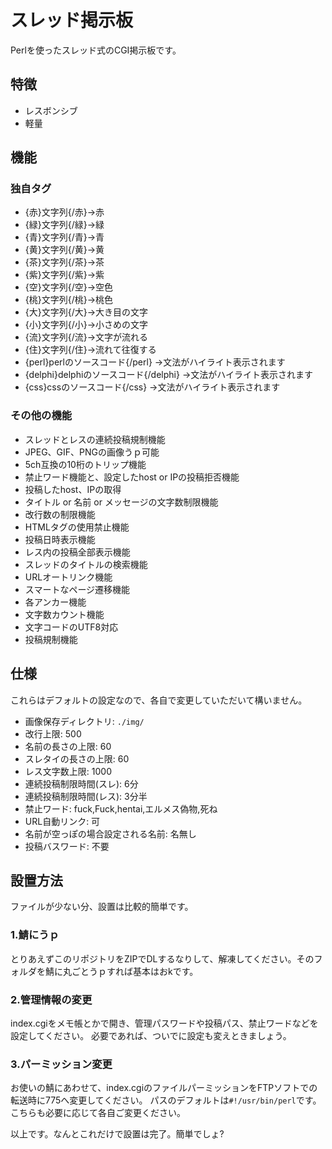# スレッド掲示板
Perlを使ったスレッド式のCGI掲示板です。
## 特徴
* レスボンシブ
* 軽量
## 機能
### 独自タグ
* {赤}文字列{/赤}→赤
* {緑}文字列{/緑}→緑
* {青}文字列{/青}→青
* {黄}文字列{/黄}→黄
* {茶}文字列{/茶}→茶
* {紫}文字列{/紫}→紫
* {空}文字列{/空}→空色
* {桃}文字列{/桃}→桃色
* {大}文字列{/大}→大き目の文字
* {小}文字列{/小}→小さめの文字
* {流}文字列{/流}→文字が流れる
* {住}文字列{/住}→流れて往復する
* {perl}perlのソースコード{/perl} →文法がハイライト表示されます
* {delphi}delphiのソースコード{/delphi} →文法がハイライト表示されます
* {css}cssのソースコード{/css} →文法がハイライト表示されます
### その他の機能
* スレッドとレスの連続投稿規制機能
* JPEG、GIF、PNGの画像うｐ可能
* 5ch互換の10桁のトリップ機能
* 禁止ワード機能と、設定したhost or IPの投稿拒否機能
* 投稿したhost、IPの取得
* タイトル or 名前 or メッセージの文字数制限機能
* 改行数の制限機能
* HTMLタグの使用禁止機能
* 投稿日時表示機能
* レス内の投稿全部表示機能
* スレッドのタイトルの検索機能
* URLオートリンク機能
* スマートなページ遷移機能
* 各アンカー機能
* 文字数カウント機能
* 文字コードのUTF8対応
* 投稿規制機能
## 仕様
これらはデフォルトの設定なので、各自で変更していただいて構いません。
* 画像保存ディレクトリ: ```./img/```
* 改行上限: 500
* 名前の長さの上限: 60
* スレタイの長さの上限: 60
* レス文字数上限: 1000
* 連続投稿制限時間(スレ): 6分
* 連続投稿制限時間(レス): 3分半
* 禁止ワード: fuck,Fuck,hentai,エルメス偽物,死ね
* URL自動リンク: 可
* 名前が空っぽの場合設定される名前: 名無し
* 投稿バスワード: 不要
## 設置方法
ファイルが少ない分、設置は比較的簡単です。
### 1.鯖にうｐ
とりあえずこのリポジトリをZIPでDLするなりして、解凍してください。そのフォルダを鯖に丸ごとうｐすれば基本はおkです。
### 2.管理情報の変更
index.cgiをメモ帳とかで開き、管理パスワードや投稿パス、禁止ワードなどを設定してください。
必要であれば、ついでに設定も変えときましょう。
### 3.パーミッション変更
お使いの鯖にあわせて、index.cgiのファイルパーミッションをFTPソフトでの転送時に775へ変更してください。
パスのデフォルトは```#!/usr/bin/perl```です。こちらも必要に応じて各自ご変更ください。

以上です。なんとこれだけで設置は完了。簡単でしょ?
